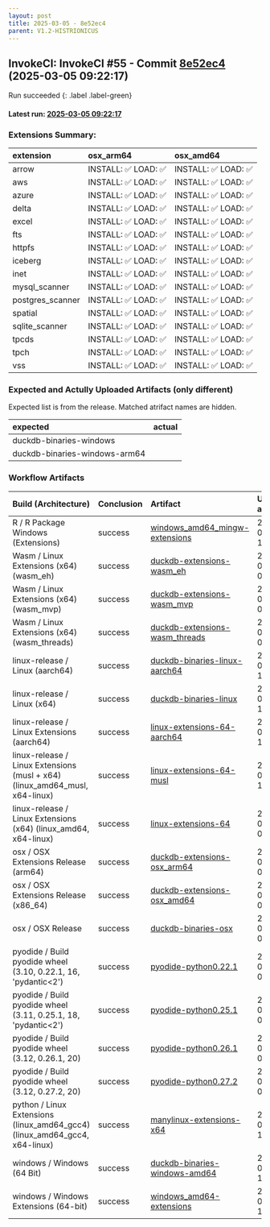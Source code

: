 ```yaml
---
layout: post
title: 2025-03-05 - 8e52ec4
parent: V1.2-HISTRIONICUS
---
```



## InvokeCI: InvokeCI #55 - Commit [8e52ec4](https://github.com/duckdb/duckdb/actions/runs/13672590569) (2025-03-05 09:22:17)
 Run succeeded
{: .label .label-green}
#### Latest run: [ 2025-03-05 09:22:17 ](https://github.com/duckdb/duckdb/actions/runs/13672590569)

### Extensions Summary:

| extension        | osx_arm64          | osx_amd64          |
|:-----------------|:-------------------|:-------------------|
| arrow            | INSTALL: ✅ LOAD: ✅ | INSTALL: ✅ LOAD: ✅ |
| aws              | INSTALL: ✅ LOAD: ✅ | INSTALL: ✅ LOAD: ✅ |
| azure            | INSTALL: ✅ LOAD: ✅ | INSTALL: ✅ LOAD: ✅ |
| delta            | INSTALL: ✅ LOAD: ✅ | INSTALL: ✅ LOAD: ✅ |
| excel            | INSTALL: ✅ LOAD: ✅ | INSTALL: ✅ LOAD: ✅ |
| fts              | INSTALL: ✅ LOAD: ✅ | INSTALL: ✅ LOAD: ✅ |
| httpfs           | INSTALL: ✅ LOAD: ✅ | INSTALL: ✅ LOAD: ✅ |
| iceberg          | INSTALL: ✅ LOAD: ✅ | INSTALL: ✅ LOAD: ✅ |
| inet             | INSTALL: ✅ LOAD: ✅ | INSTALL: ✅ LOAD: ✅ |
| mysql_scanner    | INSTALL: ✅ LOAD: ✅ | INSTALL: ✅ LOAD: ✅ |
| postgres_scanner | INSTALL: ✅ LOAD: ✅ | INSTALL: ✅ LOAD: ✅ |
| spatial          | INSTALL: ✅ LOAD: ✅ | INSTALL: ✅ LOAD: ✅ |
| sqlite_scanner   | INSTALL: ✅ LOAD: ✅ | INSTALL: ✅ LOAD: ✅ |
| tpcds            | INSTALL: ✅ LOAD: ✅ | INSTALL: ✅ LOAD: ✅ |
| tpch             | INSTALL: ✅ LOAD: ✅ | INSTALL: ✅ LOAD: ✅ |
| vss              | INSTALL: ✅ LOAD: ✅ | INSTALL: ✅ LOAD: ✅ |

### Expected and Actully Uploaded Artifacts (only different)
Expected list is from the release.
Matched atrifact names are hidden.

| expected                      | actual   |
|:------------------------------|:---------|
| duckdb-binaries-windows       |          |
| duckdb-binaries-windows-arm64 |          |

### Workflow Artifacts

| Build (Architecture)                                                        | Conclusion   | Artifact                                                                                                         | Uploaded at         |
|:----------------------------------------------------------------------------|:-------------|:-----------------------------------------------------------------------------------------------------------------|:--------------------|
| R / R Package Windows (Extensions)                                          | success      | [windows_amd64_mingw-extensions](https://github.com/duckdb/duckdb/actions/runs/13672590569/artifacts/2695247362) | 2025-03-05 10:39:33 |
| Wasm / Linux Extensions (x64) (wasm_eh)                                     | success      | [duckdb-extensions-wasm_eh](https://github.com/duckdb/duckdb/actions/runs/13672590569/artifacts/2694988485)      | 2025-03-05 09:56:31 |
| Wasm / Linux Extensions (x64) (wasm_mvp)                                    | success      | [duckdb-extensions-wasm_mvp](https://github.com/duckdb/duckdb/actions/runs/13672590569/artifacts/2694972634)     | 2025-03-05 09:53:46 |
| Wasm / Linux Extensions (x64) (wasm_threads)                                | success      | [duckdb-extensions-wasm_threads](https://github.com/duckdb/duckdb/actions/runs/13672590569/artifacts/2694969252) | 2025-03-05 09:53:11 |
| linux-release / Linux (aarch64)                                             | success      | [duckdb-binaries-linux-aarch64](https://github.com/duckdb/duckdb/actions/runs/13672590569/artifacts/2695127643)  | 2025-03-05 10:19:31 |
| linux-release / Linux (x64)                                                 | success      | [duckdb-binaries-linux](https://github.com/duckdb/duckdb/actions/runs/13672590569/artifacts/2695106130)          | 2025-03-05 10:15:54 |
| linux-release / Linux Extensions (aarch64)                                  | success      | [linux-extensions-64-aarch64](https://github.com/duckdb/duckdb/actions/runs/13672590569/artifacts/2695294436)    | 2025-03-05 10:47:42 |
| linux-release / Linux Extensions (musl + x64) (linux_amd64_musl, x64-linux) | success      | [linux-extensions-64-musl](https://github.com/duckdb/duckdb/actions/runs/13672590569/artifacts/2695162002)       | 2025-03-05 10:25:12 |
| linux-release / Linux Extensions (x64) (linux_amd64, x64-linux)             | success      | [linux-extensions-64](https://github.com/duckdb/duckdb/actions/runs/13672590569/artifacts/2694969183)            | 2025-03-05 09:53:10 |
| osx / OSX Extensions Release (arm64)                                        | success      | [duckdb-extensions-osx_arm64](https://github.com/duckdb/duckdb/actions/runs/13672590569/artifacts/2694985838)    | 2025-03-05 09:56:08 |
| osx / OSX Extensions Release (x86_64)                                       | success      | [duckdb-extensions-osx_amd64](https://github.com/duckdb/duckdb/actions/runs/13672590569/artifacts/2694995349)    | 2025-03-05 09:57:45 |
| osx / OSX Release                                                           | success      | [duckdb-binaries-osx](https://github.com/duckdb/duckdb/actions/runs/13672590569/artifacts/2694924737)            | 2025-03-05 09:45:21 |
| pyodide / Build pyodide wheel (3.10, 0.22.1, 16, 'pydantic<2')              | success      | [pyodide-python0.22.1](https://github.com/duckdb/duckdb/actions/runs/13672590569/artifacts/2694885607)           | 2025-03-05 09:38:51 |
| pyodide / Build pyodide wheel (3.11, 0.25.1, 18, 'pydantic<2')              | success      | [pyodide-python0.25.1](https://github.com/duckdb/duckdb/actions/runs/13672590569/artifacts/2694877062)           | 2025-03-05 09:37:31 |
| pyodide / Build pyodide wheel (3.12, 0.26.1, 20)                            | success      | [pyodide-python0.26.1](https://github.com/duckdb/duckdb/actions/runs/13672590569/artifacts/2694880214)           | 2025-03-05 09:38:02 |
| pyodide / Build pyodide wheel (3.12, 0.27.2, 20)                            | success      | [pyodide-python0.27.2](https://github.com/duckdb/duckdb/actions/runs/13672590569/artifacts/2694879504)           | 2025-03-05 09:37:55 |
| python / Linux Extensions (linux_amd64_gcc4) (linux_amd64_gcc4, x64-linux)  | success      | [manylinux-extensions-x64](https://github.com/duckdb/duckdb/actions/runs/13672590569/artifacts/2695084363)       | 2025-03-05 10:12:15 |
| windows / Windows (64 Bit)                                                  | success      | [duckdb-binaries-windows-amd64](https://github.com/duckdb/duckdb/actions/runs/13672590569/artifacts/2695046680)  | 2025-03-05 10:06:14 |
| windows / Windows Extensions (64-bit)                                       | success      | [windows_amd64-extensions](https://github.com/duckdb/duckdb/actions/runs/13672590569/artifacts/2695963759)       | 2025-03-05 12:48:21 |
